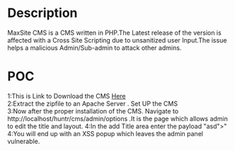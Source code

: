 # Description
MaxSite CMS is a  CMS written in PHP.The Latest release of the version is affected with a Cross Site Scripting due to unsanitized user Input.The issue helps a malicious Admin/Sub-admin to attack other admins.

# POC
1:This is Link to Download the CMS [Here](https://github.com/maxsite/cms)  
2:Extract the zipfile to an Apache Server . Set UP the CMS    
3:Now after the proper installation of the CMS. Navigate to http://localhost/huntr/cms/admin/options .It is the page which allows admin to edit the title and layout.
4:In the add Title area enter the payload "asd"></title><script>alert(1)</script>"
4:You will end up with an XSS popup which leaves the admin panel vulnerable.  
